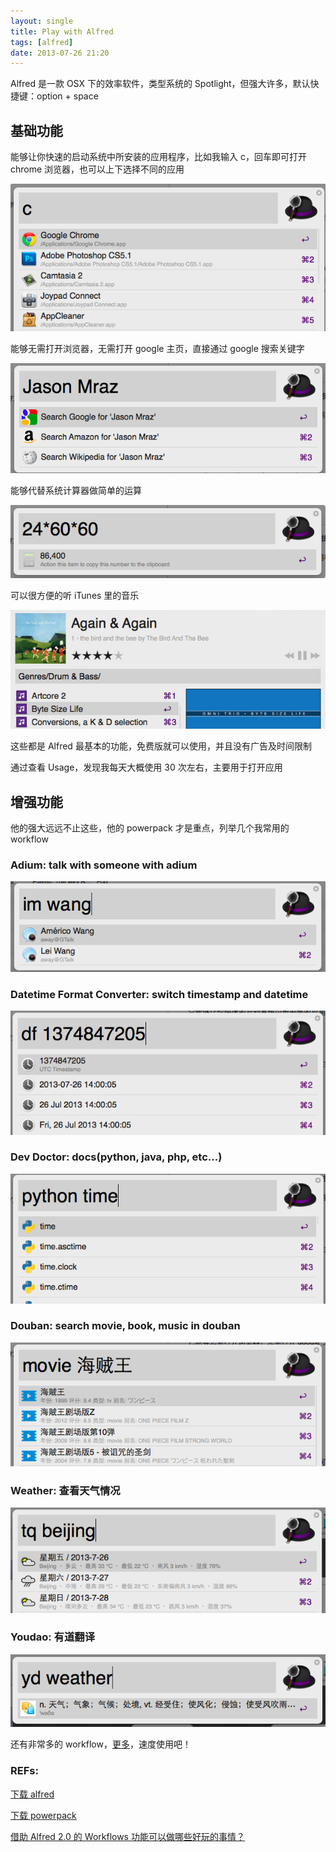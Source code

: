 ```yaml
---
layout: single
title: Play with Alfred
tags: [alfred]
date: 2013-07-26 21:20
---
```


Alfred 是一款 OSX 下的效率软件，类型系统的 Spotlight，但强大许多，默认快捷键：option + space

## 基础功能

能够让你快速的启动系统中所安装的应用程序，比如我输入 c，回车即可打开 chrome 浏览器，也可以上下选择不同的应用

![app](/photos/alfred-app.png)

能够无需打开浏览器，无需打开 google 主页，直接通过 google 搜索关键字

![search](/photos/alfred-search.png)

能够代替系统计算器做简单的运算

![cal](/photos/alfred-cal.png)

可以很方便的听 iTunes 里的音乐

![music](/photos/alfred-music.png)

这些都是 Alfred 最基本的功能，免费版就可以使用，并且没有广告及时间限制

通过查看 Usage，发现我每天大概使用 30 次左右，主要用于打开应用

## 增强功能

他的强大远远不止这些，他的 powerpack 才是重点，列举几个我常用的 workflow

### Adium: talk with someone with adium

![adium](/photos/alfred-adium.png)

### Datetime Format Converter: switch timestamp and datetime

![datetime](/photos/alfred-datetime.png)

### Dev Doctor: docs(python, java, php, etc...)

![dev](/photos/alfred-dev.png)

### Douban: search movie, book, music in douban

![douban](/photos/alfred-douban.png)

### Weather: 查看天气情况

![weather](/photos/alfred-weather.png)

### Youdao: 有道翻译

![youdao](/photos/alfred-youdao.png)

还有非常多的 workflow，[更多](http://www.alfredworkflow.com)，速度使用吧！

### REFs:

[下载 alfred](http://www.alfredapp.com)

[下载 powerpack](http://www.alfredapp.com/powerpack/)

[借助 Alfred 2.0 的 Workflows 功能可以做哪些好玩的事情？](http://www.zhihu.com/question/20656680)